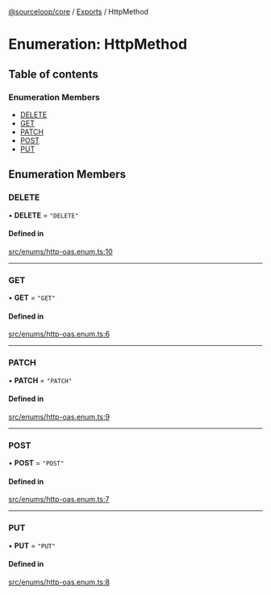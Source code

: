 [@sourceloop/core](../README.md) / [Exports](../modules.md) / HttpMethod

# Enumeration: HttpMethod

## Table of contents

### Enumeration Members

- [DELETE](HttpMethod.md#delete)
- [GET](HttpMethod.md#get)
- [PATCH](HttpMethod.md#patch)
- [POST](HttpMethod.md#post)
- [PUT](HttpMethod.md#put)

## Enumeration Members

### DELETE

• **DELETE** = ``"DELETE"``

#### Defined in

[src/enums/http-oas.enum.ts:10](https://github.com/sourcefuse/loopback4-microservice-catalog/blob/bc2553587/packages/core/src/enums/http-oas.enum.ts#L10)

___

### GET

• **GET** = ``"GET"``

#### Defined in

[src/enums/http-oas.enum.ts:6](https://github.com/sourcefuse/loopback4-microservice-catalog/blob/bc2553587/packages/core/src/enums/http-oas.enum.ts#L6)

___

### PATCH

• **PATCH** = ``"PATCH"``

#### Defined in

[src/enums/http-oas.enum.ts:9](https://github.com/sourcefuse/loopback4-microservice-catalog/blob/bc2553587/packages/core/src/enums/http-oas.enum.ts#L9)

___

### POST

• **POST** = ``"POST"``

#### Defined in

[src/enums/http-oas.enum.ts:7](https://github.com/sourcefuse/loopback4-microservice-catalog/blob/bc2553587/packages/core/src/enums/http-oas.enum.ts#L7)

___

### PUT

• **PUT** = ``"PUT"``

#### Defined in

[src/enums/http-oas.enum.ts:8](https://github.com/sourcefuse/loopback4-microservice-catalog/blob/bc2553587/packages/core/src/enums/http-oas.enum.ts#L8)
